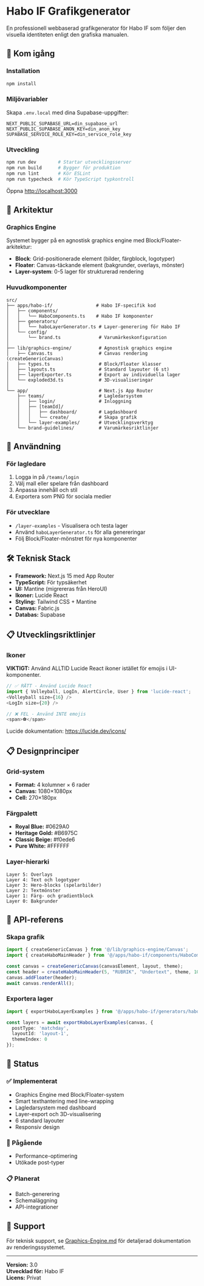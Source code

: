 # Habo IF Grafikgenerator

En professionell webbaserad grafikgenerator för Habo IF som följer den visuella identiteten enligt den grafiska manualen.

## 🚀 Kom igång

### Installation
```bash
npm install
```

### Miljövariabler
Skapa `.env.local` med dina Supabase-uppgifter:
```env
NEXT_PUBLIC_SUPABASE_URL=din_supabase_url
NEXT_PUBLIC_SUPABASE_ANON_KEY=din_anon_key
SUPABASE_SERVICE_ROLE_KEY=din_service_role_key
```

### Utveckling
```bash
npm run dev        # Startar utvecklingsserver
npm run build      # Bygger för produktion
npm run lint       # Kör ESLint
npm run typecheck  # Kör TypeScript typkontroll
```

Öppna [http://localhost:3000](http://localhost:3000)

## 📐 Arkitektur

### Graphics Engine
Systemet bygger på en agnostisk graphics engine med Block/Floater-arkitektur:

- **Block**: Grid-positionerade element (bilder, färgblock, logotyper)
- **Floater**: Canvas-täckande element (bakgrunder, overlays, mönster)
- **Layer-system**: 0-5 lager för strukturerad rendering

### Huvudkomponenter

```
src/
├── apps/habo-if/                # Habo IF-specifik kod
│   ├── components/
│   │   └── HaboComponents.ts    # Habo IF komponenter
│   ├── generators/
│   │   └── haboLayerGenerator.ts # Layer-generering för Habo IF
│   └── config/
│       └── brand.ts              # Varumärkeskonfiguration
│
├── lib/graphics-engine/          # Agnostisk graphics engine
│   ├── Canvas.ts                 # Canvas rendering (createGenericCanvas)
│   ├── types.ts                  # Block/Floater klasser
│   ├── layouts.ts                # Standard layouter (6 st)
│   ├── layerExporter.ts          # Export av individuella lager
│   └── exploded3d.ts             # 3D-visualiseringar
│
└── app/                          # Next.js App Router
    ├── teams/                    # Lagledarsystem
    │   ├── login/                # Inloggning
    │   ├── [teamId]/
    │   │   ├── dashboard/        # Lagdashboard
    │   │   └── create/           # Skapa grafik
    │   └── layer-examples/       # Utvecklingsverktyg
    └── brand-guidelines/         # Varumärkesriktlinjer
```

## 🎨 Användning

### För lagledare
1. Logga in på `/teams/login`
2. Välj mall eller spelare från dashboard
3. Anpassa innehåll och stil
4. Exportera som PNG för sociala medier

### För utvecklare
- `/layer-examples` - Visualisera och testa lager
- Använd `haboLayerGenerator.ts` för alla genereringar
- Följ Block/Floater-mönstret för nya komponenter

## 🛠️ Teknisk Stack

- **Framework:** Next.js 15 med App Router
- **TypeScript:** För typsäkerhet
- **UI:** Mantine (migrereras från HeroUI)
- **Ikoner:** Lucide React
- **Styling:** Tailwind CSS + Mantine
- **Canvas:** Fabric.js
- **Databas:** Supabase

## 📋 Utvecklingsriktlinjer

### Ikoner
**VIKTIGT:** Använd ALLTID Lucide React ikoner istället för emojis i UI-komponenter.

```typescript
// ✅ RÄTT - Använd Lucide React
import { Volleyball, LogIn, AlertCircle, User } from 'lucide-react';
<Volleyball size={16} />
<LogIn size={20} />

// ❌ FEL - Använd INTE emojis
<span>⚽</span>
```

Lucide dokumentation: https://lucide.dev/icons/

## 📋 Designprinciper

### Grid-system
- **Format:** 4 kolumner × 6 rader
- **Canvas:** 1080×1080px
- **Cell:** 270×180px

### Färgpalett
- **Royal Blue:** #0629A0
- **Heritage Gold:** #B6975C
- **Classic Beige:** #f0ede6
- **Pure White:** #FFFFFF

### Layer-hierarki
```
Layer 5: Overlays
Layer 4: Text och logotyper
Layer 3: Hero-blocks (spelarbilder)
Layer 2: Textmönster
Layer 1: Färg- och gradientblock
Layer 0: Bakgrunder
```

## 🔧 API-referens

### Skapa grafik
```typescript
import { createGenericCanvas } from '@/lib/graphics-engine/Canvas';
import { createHaboMainHeader } from '@/apps/habo-if/components/HaboComponents';

const canvas = createGenericCanvas(canvasElement, layout, theme);
const header = createHaboMainHeader(5, "RUBRIK", "Undertext", theme, 1080);
canvas.addFloater(header);
await canvas.renderAll();
```

### Exportera lager
```typescript
import { exportHaboLayerExamples } from '@/apps/habo-if/generators/haboLayerGenerator';

const layers = await exportHaboLayerExamples(canvas, {
  postType: 'matchday',
  layoutId: 'layout-1',
  themeIndex: 0
});
```

## 📝 Status

### ✅ Implementerat
- Graphics Engine med Block/Floater-system
- Smart texthantering med line-wrapping
- Lagledarsystem med dashboard
- Layer-export och 3D-visualisering
- 6 standard layouter
- Responsiv design

### 🔄 Pågående
- Performance-optimering
- Utökade post-typer

### 📋 Planerat
- Batch-generering
- Schemaläggning
- API-integrationer

## 🤝 Support

För teknisk support, se [Graphics-Engine.md](./Graphics-Engine.md) för detaljerad dokumentation av renderingssystemet.

---

**Version:** 3.0  
**Utvecklad för:** Habo IF  
**Licens:** Privat